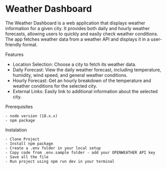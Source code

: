 # Weather Dashboard

The Weather Dashboard is a web application that displays weather information for a given city. It provides both daily and hourly weather forecasts, allowing users to quickly and easily check weather conditions. The app fetches weather data from a weather API and displays it in a user-friendly format.

Features

- Location Selection: Choose a city to fetch its weather data.
- Daily Forecast: View the daily weather forecast, including temperature, humidity, wind speed, and general weather conditions.
- Hourly Forecast: Get an hourly breakdown of the temperature and weather conditions for the selected city.
- External Links: Easily link to additional information about the selected city.

Prerequisites

    - node version (18.x.x)
    - npm package

Instalation

    - Clone Project
    - Install npm package
    - Create a .env folder in your local setup
    - Copy code from .env.sample folder - add your OPENWEATHER API key
    - Save all the file
    - Run project using npm run dev in your terminal
